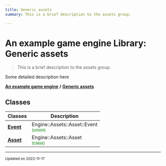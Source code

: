 ```yaml
---
title: Generic assets
summary: This is a brief description to the assets group. 

---
```


# An example game engine Library: Generic assets

> This is a brief description to the assets group. 




Some detailed description here 

**[An example game engine](/libraries/group__Engine.md)** **/** 
**[Generic assets](/libraries/group__Assets.md)**

## Classes

| Classes        | Description    |
| -------------- | -------------- |
| **[Event](/classes/unionEngine_1_1Assets_1_1Asset_1_1Event.md)** | Engine::Assets::Asset::Event<br> <sup><span style="color:green">(union)</span></sup> |
| **[Asset](/classes/classEngine_1_1Assets_1_1Asset.md)** | Engine::Assets::Asset<br> <sup><span style="color:green">(class)</span></sup> |








-------------------------------

<sub>Updated on 2022-11-17</sub>